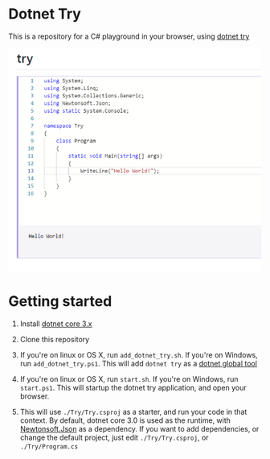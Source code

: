 # Dotnet Try

This is a repository for a C# playground in your browser, using [dotnet try](https://github.com/dotnet/try)

![IDE screenshot](./img.png)

# Getting started

1. Install [dotnet core 3.x](https://dotnet.microsoft.com/download)

1. Clone this repository

1. If you're on linux or OS X, run `add_dotnet_try.sh`. If you're on Windows, run `add_dotnet_try.ps1`. This will add `dotnet try` as a [dotnet global tool](https://docs.microsoft.com/en-us/dotnet/core/tools/global-tools)

1. If you're on linux or OS X, run `start.sh`. If you're on Windows, run `start.ps1`. This will startup the dotnet try application, and open your browser.

1. This will use `./Try/Try.csproj` as a starter, and run your code in that context. By default, dotnet core 3.0 is used as the runtime, with [Newtonsoft.Json](https://www.newtonsoft.com/json) as a dependency. If you want to add dependencies, or change the default project, just edit `./Try/Try.csproj`, or `./Try/Program.cs`
